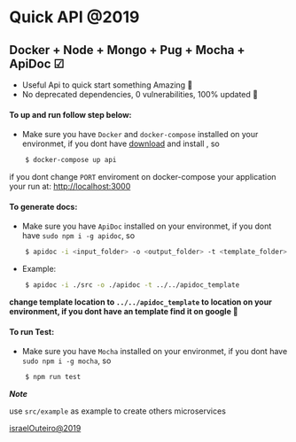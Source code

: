 #  Quick API @2019

## Docker + Node + Mongo + Pug + Mocha + ApiDoc ☑

- Useful Api to quick start something Amazing 🚀
- No deprecated dependencies, 0 vulnerabilities, 100% updated 🥳

#### To up and run follow step below:

- Make sure you have `Docker` and `docker-compose` installed on your environmet, if you dont have [download](https://hub.docker.com/editions/community/docker-ce-desktop-mac) and install , so 

```sh
    $ docker-compose up api
```

if you dont change `PORT` enviroment on docker-compose your application your run at: [http://localhost:3000](http://localhost:3000)

#### To generate docs:

- Make sure you have `ApiDoc` installed on your environmet, if you dont have `sudo npm i -g apidoc`, so 

```sh
    $ apidoc -i <input_folder> -o <output_folder> -t <template_folder>
```

- Example: 

```sh
    $ apidoc -i ./src -o ./apidoc -t ../../apidoc_template
```

**change template location to `../../apidoc_template` to location on your environment, if you dont have an template find it on google 🙂**

#### To run Test:

- Make sure you have `Mocha` installed on your environmet, if you dont have `sudo npm i -g mocha`, so 

```sh
    $ npm run test
```


***Note***

use `src/example` as example to create others microservices


[israelOuteiro@2019](http://israelouteiro.com)
